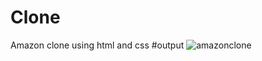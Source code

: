 # Clone
Amazon clone using html and css
#output
![amazonclone](https://github.com/OmkarNaik1810/Clone/assets/153740997/f4611c09-0e0d-4a30-ab71-8d489667bba8)
